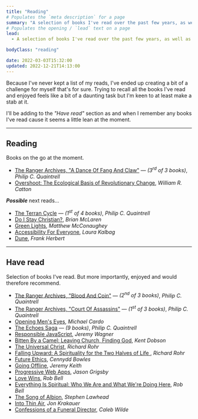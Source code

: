 ```yaml
---
title: "Reading"
# Populates the `meta description` for a page
summary: "A selection of books I've read over the past few years, as well as some books I've currently got on the go."
# Populates the opening / `lead` text on a page
lead:
  - A selection of books I've read over the past few years, as well as some books I've currently got on the go.

bodyClass: "reading"

date: 2022-03-03T15:32:00
updated: 2022-12-21T14:13:00
---
```


Because I've never kept a list of my reads, I've ended up creating a bit of a challenge for myself that's for sure. Trying to recall all the books I've read and enjoyed feels like a bit of a daunting task but I'm keen to at least make a stab at it.

I'll be adding to the *"Have read"* section as and when I remember any books I've read cause it seems a little lean at the moment.

---

## Reading

Books on the go at the moment.

* [The Ranger Archives, "A Dance Of Fang And Claw"](https://www.philipcquaintrell.com/adanceoffangandclaw) &mdash; *(3<sup>rd</sup> of 3 books)*, *Philip C. Quaintrell*
* [Overshoot: The Ecological Basis of Revolutionary Change](https://www.goodreads.com/en/book/show/319810.Overshoot), *William R. Catton*

***Possible*** next reads&hellip;

* [The Terran Cycle](https://www.philipcquaintrell.com/books) &mdash; *(1<sup>st</sup> of 4 books)*, *Philip C. Quaintrell*
* [Do I Stay Christian?](https://read.macmillan.com/lp/do-i-stay-christian/), *Brian McLaren*
* [Green Lights](https://greenlights.com/), *Matthew McConaughey*
* [Accessibility For Everyone](https://abookapart.com/products/accessibility-for-everyone), *Laura Kalbag*
* [Dune](https://www.goodreads.com/book/show/44767458-dune), *Frank Herbert*

---

## Have read

Selection of books I've read. But more importantly, enjoyed and would therefore recommend.

* [The Ranger Archives, "Blood And Coin"](https://www.philipcquaintrell.com/copy-of-court-of-assassins) &mdash; *(2<sup>nd</sup> of 3 books)*, *Philip C. Quaintrell*
* [The Ranger Archives, "Court Of Assassins"](https://www.philipcquaintrell.com/copy-of-a-clash-of-fates) &mdash; *(1<sup>st</sup> of 3 books)*, *Philip C. Quaintrell*
* [Opening Men's Eyes](https://www.goodreads.com/book/show/10105541-opening-men-s-eyes), *Michael Cardo*
* [The Echoes Saga](https://www.philipcquaintrell.com/books) &mdash; *(9 books)*, *Philip C. Quaintrell*
* [Responsible JavaScript](https://abookapart.com/products/responsible-javascript), *Jeremy Wagner*
* [Bitten By a Camel: Leaving Church, Finding God](https://www.goodreads.com/en/book/show/34763102-bitten-by-a-camel), *Kent Dobson*
* [The Universal Christ](https://universalchrist.cac.org/), *Richard Rohr*
* [Falling Upward: A Spirituality for the Two Halves of Life ](https://www.goodreads.com/en/book/show/9963483-falling-upward), *Richard Rohr*
* [Future Ethics](https://nownext.studio/future-ethics), *Cennydd Bowles*
* [Going Offline](https://abookapart.com/products/going-offline), *Jeremy Keith*
* [Progressive Web Apps](https://abookapart.com/products/progressive-web-apps), *Jason Grigsby*
* [Love Wins](https://robbell.com/book/love-wins/), *Rob Bell*
* [Everything Is Spiritual: Who We Are and What We're Doing Here](https://robbell.com/book/everything-is-spiritual/), *Rob Bell*
* [The Song of Albion](https://www.stephenlawhead.com/the-song-of-albion), *Stephen Lawhead*
* [Into Thin Air](https://www.jonkrakauer.com/books/into-thin-air-tr), *Jon Krakauer*
* [Confessions of a Funeral Director](https://www.calebwilde.com/book/), *Caleb Wilde*
